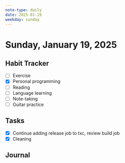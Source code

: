 ```yaml
---
note-type: daily
date: 2025-01-19
weekday: sunday
---
```


# Sunday, January 19, 2025

## Habit Tracker

- [ ] Exercise
- [x] Personal programming
- [ ] Reading
- [ ] Language learning
- [ ] Note-taking
- [ ] Guitar practice

## Tasks

- [x] Continue adding release job to txc, review build job
- [x] Cleaning

## Journal
